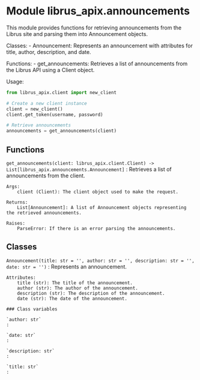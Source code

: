 Module librus_apix.announcements
================================
This module provides functions for retrieving announcements from the Librus site and parsing them into Announcement objects.

Classes:
    - Announcement: Represents an announcement with attributes for title, author, description, and date.

Functions:
    - get_announcements: Retrieves a list of announcements from the Librus API using a Client object.

Usage:
```python
from librus_apix.client import new_client

# Create a new client instance
client = new_client()
client.get_token(username, password)

# Retrieve announcements
announcements = get_announcements(client)
```

Functions
---------

    
`get_announcements(client: librus_apix.client.Client) ‑> List[librus_apix.announcements.Announcement]`
:   Retrieves a list of announcements from the client.
    
    Args:
        client (Client): The client object used to make the request.
    
    Returns:
        List[Announcement]: A list of Announcement objects representing the retrieved announcements.
    
    Raises:
        ParseError: If there is an error parsing the announcements.

Classes
-------

`Announcement(title: str = '', author: str = '', description: str = '', date: str = '')`
:   Represents an announcement.
    
    Attributes:
        title (str): The title of the announcement.
        author (str): The author of the announcement.
        description (str): The description of the announcement.
        date (str): The date of the announcement.

    ### Class variables

    `author: str`
    :

    `date: str`
    :

    `description: str`
    :

    `title: str`
    :